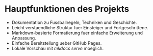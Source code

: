 # Hauptfunktionen des Projekts

- Dokumentation zu Fussballregeln, Techniken und Geschichte.
- Leicht verstaendliche Struktur fuer Einsteiger und Fortgeschrittene.
- Markdown-basierte Formatierung fuer einfache Erweiterung und Anpassung.
- Einfache Bereitstellung ueber GitHub Pages.
- Lokale Vorschau mit *mkdocs serve* moeglich.
